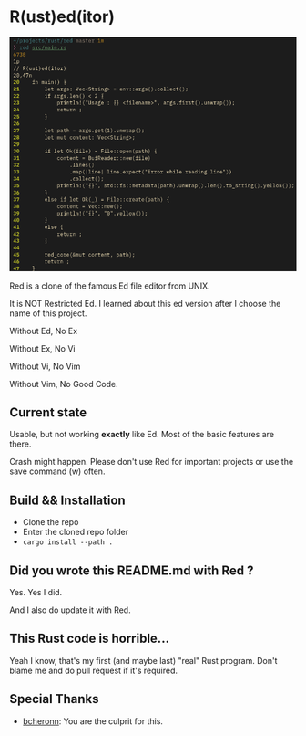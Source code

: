 # R(ust)ed(itor)

![screenshot](https://raw.githubusercontent.com/l0wigh/Red/refs/heads/master/red.png)

Red is a clone of the famous Ed file editor from UNIX.

It is NOT Restricted Ed. I learned about this ed version after I choose the name of this project.

Without Ed, No Ex

Without Ex, No Vi

Without Vi, No Vim

Without Vim, No Good Code.

## Current state

Usable, but not working **exactly** like Ed. Most of the basic features are there.

Crash might happen. Please don't use Red for important projects or use the save command (w) often.

## Build && Installation

- Clone the repo
- Enter the cloned repo folder
- `cargo install --path .`

## Did you wrote this README.md with Red ?

Yes. Yes I did.

And I also do update it with Red.

## This Rust code is horrible...

Yeah I know, that's my first (and maybe last) "real" Rust program. Don't blame me and do pull request if it's required.

## Special Thanks

- [bcheronn](https://github.com/bcheronn): You are the culprit for this.